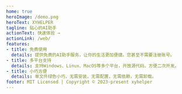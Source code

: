 ```yaml
---
home: true
heroImage: /demo.png
heroText: XYHELPER
tagline: 贴心的AI助手
actionText: 快速体验 →
actionLink: /web/
features:
- title: 免费使用
  details: 提供免费的AI助手服务，让你的生活更加便捷。您甚至不需要注册账号。
- title: 多平台支持
  details: 支持Windows、Linux、MacOS等多个平台，开放源代码，方便二次开发。
- title: 小巧方便
  details: 单文件绿色小巧，无需安装，无需配置，无需依赖，无需卸载。
footer: MIT Licensed | Copyright © 2023-present xyhelper
---
```

